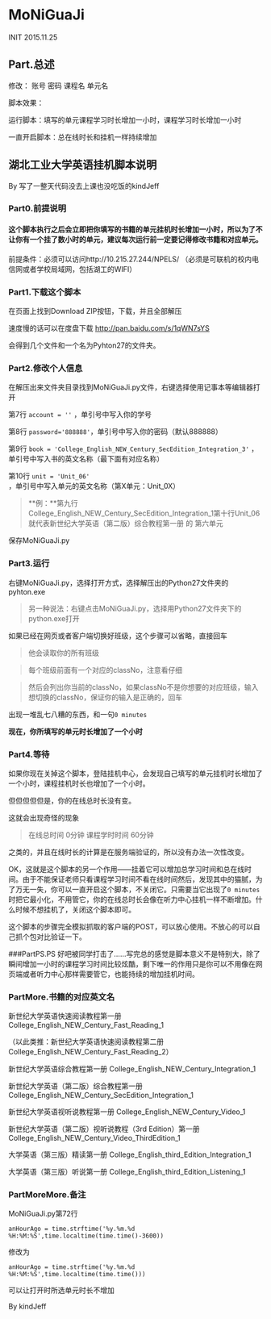 # MoNiGuaJi
INIT 2015.11.25

## Part.总述
修改：
  账号 密码 课程名 单元名

脚本效果：

  运行脚本：填写的单元课程学习时长增加一小时，课程学习时长增加一小时
  
  一直开启脚本：总在线时长和挂机一样持续增加

## 湖北工业大学英语挂机脚本说明
By 写了一整天代码没去上课也没吃饭的kindJeff

### Part0.前提说明
#### **这个脚本执行之后会立即把你填写的书籍的单元挂机时长增加一小时，所以为了不让你有一个挂了数小时的单元，建议每次运行前一定要记得修改书籍和对应单元。**

前提条件：必须可以访问http://10.215.27.244/NPELS/  （必须是可联机的校内电信网或者学校局域网，包括湖工的WIFI）

### Part1.下载这个脚本
在页面上找到Download ZIP按钮，下载，并且全部解压

速度慢的话可以在度盘下载 http://pan.baidu.com/s/1qWN7sYS

会得到几个文件和一个名为Pyhton27的文件夹。

### Part2.修改个人信息
在解压出来文件夹目录找到MoNiGuaJi.py文件，右键选择使用记事本等编辑器打开

第7行 `account = ''` ，单引号中写入你的学号

第8行 `password='888888'`，单引号中写入你的密码（默认888888）

第9行 `book = 'College_English_NEW_Century_SecEdition_Integration_3'` ，单引号中写入书的英文名称（最下面有对应名称）

第10行 `unit = 'Unit_06'` ，单引号中写入单元的英文名称（第X单元：Unit_0X）

>**例：**第九行College_English_NEW_Century_SecEdition_Integration_1第十行Unit_06就代表新世纪大学英语（第二版）综合教程第一册 的 第六单元

保存MoNiGuaJi.py

### Part3.运行
右键MoNiGuaJi.py，选择打开方式，选择解压出的Python27文件夹的pyhton.exe

>另一种说法：右键点击MoNiGuaJi.py，选择用Python27文件夹下的python.exe打开

如果已经在网页或者客户端切换好班级，这个步骤可以省略，直接回车
>他会读取你的所有班级

>每个班级前面有一个对应的classNo，注意看仔细

>然后会列出你当前的classNo，如果classNo不是你想要的对应班级，输入想切换的classNo，保证你的输入是正确的，回车

出现一堆乱七八糟的东西，和一句`0 minutes`

**现在，你所填写的单元时长增加了一个小时**

### Part4.等待
如果你现在关掉这个脚本，登陆挂机中心，会发现自己填写的单元挂机时长增加了一个小时，课程挂机时长也增加了一个小时。

但但但但但是，你的在线总时长没有变。

这就会出现奇怪的现象

>在线总时间 0分钟   课程学时时间 60分钟

之类的，并且在线时长的计算是在服务端验证的，所以没有办法一次性改变。

OK，这就是这个脚本的另一个作用——挂着它可以增加总学习时间和总在线时间。由于不能保证老师只看课程学习时间不看在线时间然后，发现其中的猫腻，为了万无一失，你可以一直开启这个脚本，不关闭它。只需要当它出现了`0 minutes`时把它最小化，不用管它，你的在线总时长会像在听力中心挂机一样不断增加。什么时候不想挂机了，关闭这个脚本即可。

这个脚本的步骤完全模拟抓取的客户端的POST，可以放心使用。不放心的可以自己抓个包对比验证一下。

###PartPS.PS
好吧被同学打击了……写完总的感觉是脚本意义不是特别大，除了瞬间增加一小时的课程学习时间比较炫酷，剩下唯一的作用只是你可以不用像在网页端或者听力中心那样需要管它，也能持续的增加挂机时间。

### PartMore.书籍的对应英文名
  新世纪大学英语快速阅读教程第一册
  College_English_NEW_Century_Fast_Reading_1

  （以此类推：新世纪大学英语快速阅读教程第二册  College_English_NEW_Century_Fast_Reading_2）

  新世纪大学英语综合教程第一册
  College_English_NEW_Century_Integration_1

  新世纪大学英语（第二版）综合教程第一册
  College_English_NEW_Century_SecEdition_Integration_1

  新世纪大学英语视听说教程第一册
  College_English_NEW_Century_Video_1

  新世纪大学英语（第二版）视听说教程（3rd Edition）第一册
  College_English_NEW_Century_Video_ThirdEdition_1

  大学英语（第三版）精读第一册
  College_English_third_Edition_Integration_1

  大学英语（第三版）听说第一册
  College_English_third_Edition_Listening_1

### PartMoreMore.备注

  MoNiGuaJi.py第72行
  
  `anHourAgo = time.strftime('%y.%m.%d %H:%M:%S',time.localtime(time.time()-3600))`

  修改为

  `anHourAgo = time.strftime('%y.%m.%d %H:%M:%S',time.localtime(time.time()))`

  可以让打开时所选单元时长不增加


By kindJeff
